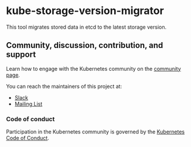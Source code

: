 # kube-storage-version-migrator

This tool migrates stored data in etcd to the latest storage version.

## Community, discussion, contribution, and support

Learn how to engage with the Kubernetes community on the [community page](http://kubernetes.io/community/).

You can reach the maintainers of this project at:

- [Slack](https://kubernetes.slack.com/messages/sig-api-machinery)
- [Mailing List](https://groups.google.com/forum/#!forum/kubernetes-sig-api-machinery)

### Code of conduct

Participation in the Kubernetes community is governed by the [Kubernetes Code of Conduct](code-of-conduct.md).
